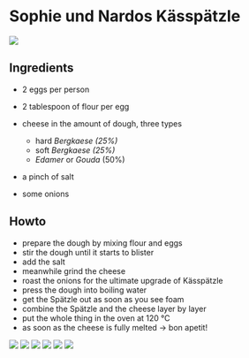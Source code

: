 # Sophie und Nardos Kässpätzle

![](uploads/2013/04/Kässpätzle_07.jpg)

## Ingredients

- 2 eggs per person
- 2 tablespoon of flour per egg
- cheese in the amount of dough, three types

  - hard _Bergkaese (25%)_
  - soft _Bergkaese (25%)_
  - _Edamer_ or _Gouda_ (50%)

- a pinch of salt

- some onions

## Howto

- prepare the dough by mixing flour and eggs
- stir the dough until it starts to blister
- add the salt
- meanwhile grind the cheese
- roast the onions for the ultimate upgrade of Kässpätzle
- press the dough into boiling water
- get the Spätzle out as soon as you see foam
- combine the Spätzle and the cheese layer by layer
- put the whole thing in the oven at 120 °C
- as soon as the cheese is fully melted -> bon apetit!

![](uploads/2013/04/Kässpätzle_01.jpg) ![](uploads/2013/04/Kässpätzle_02.jpg) ![](uploads/2013/04/Kässpätzle_03.jpg) ![](uploads/2013/04/Kässpätzle_04.jpg) ![](uploads/2013/04/Kässpätzle_05.jpg) ![](uploads/2013/04/Kässpätzle_06.jpg)
